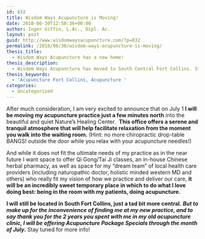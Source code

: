 ```yaml
---
id: 832
title: Wisdom Ways Acupuncture is Moving!
date: 2010-06-30T12:50:36+00:00
author: Inger Giffin, L.Ac., Dipl. Ac.
layout: post
guid: http://www.wisdomwaysacupuncture.com/?p=832
permalink: /2010/06/30/wisdom-ways-acupuncture-is-moving/
thesis_title:
  - Wisdom Ways Acupuncture has a new home!
thesis_description:
  - Wisdom Ways Acupuncture has moved to South Central Fort Collins. Still conveniently serving Loveland and Windsor as well.
thesis_keywords:
  - 'Acupuncture Fort Collins, Acupuncture '
categories:
  - Uncategorized
---
```

After much consideration, I am very excited to announce that on July 1 **I will be moving my acupuncture practice just a few minutes north** into the beautiful and quiet Nature&#8217;s Healing Center.  **This office offers a serene and tranquil atmosphere that will help facilitate relaxation from the moment you walk into the waiting room.** (Hint: no more chiropractic drop-table BANGS! outside the door while you relax with your acupuncture needles!)

And while it does not fit the ultimate needs of my practice as in the near future I want space to offer Qi Gong/Tai Ji classes, an in-house Chinese herbal pharmacy, as well as space for my &#8220;dream team&#8221; of local health care providers (including naturopathic doctor, holistic minded western MD and others) who really fit my vision of how we practice and deliver our care, **it will be an incredibly sweet temporary place in which to do what I love doing best: being in the room with my patients, doing acupuncture.**

**I will still be located in South Fort Collins, just a tad bit more central.** **_But to make up for the inconvenience of finding me at my new practice, and to say thank you for the 2 years you spent with me in my old acupuncture clinic, I will be offering Acupuncture Package Specials through the month of July._** Stay tuned for more info!

<p style="text-align: center;">
  <strong> </strong>
</p>